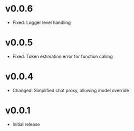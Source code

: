 # v0.0.6

- Fixed: Logger level handling

# v0.0.5

- Fixed: Token estimation error for function calling

# v0.0.4

- Changed: Simplified chat proxy, allowing model override

# v0.0.1

- Initial release
